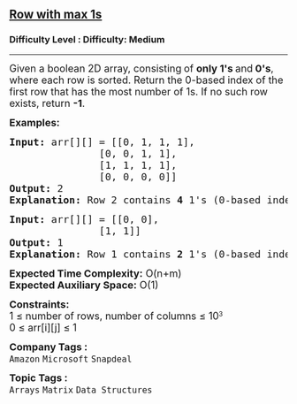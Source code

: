 <h2><a href="https://www.geeksforgeeks.org/problems/row-with-max-1s0023/1">Row with max 1s</a></h2><h3>Difficulty Level : Difficulty: Medium</h3><hr><div class="problems_problem_content__Xm_eO"><p><span style="font-size: 18px;">Given a boolean 2D array, consisting<strong> </strong>of <strong>only 1's </strong>and<strong> 0's</strong>, where each row is sorted.&nbsp;R</span><span style="font-size: 18px;">eturn the 0-based index of the first row that has the most number of 1s. If no such row exists, return <strong>-1</strong>.</span></p>
<p><span style="font-size: 18px;"><strong>Examples:</strong></span></p>
<pre><span style="font-size: 18px;"><strong>Input: </strong>arr[][] = [[0, 1, 1, 1],<br>               [0, 0, 1, 1],<br>               [1, 1, 1, 1],<br>               [0, 0, 0, 0]]
<strong>Output:</strong> 2
<strong>Explanation:</strong> Row 2 contains <strong>4</strong> 1's (0-based indexing).</span></pre>
<pre><span style="font-size: 18px;"><strong>Input: </strong>arr[][] = [[0, 0], <br>               [1, 1]]
<strong>Output:</strong> 1
<strong>Explanation:</strong> Row 1 contains <strong>2</strong> 1's (0-based indexing).</span></pre>
<p><span style="font-size: 18px;"><strong>Expected Time Complexity:</strong> O(n+m)<br><strong>Expected Auxiliary Space:</strong>&nbsp;O(1)</span></p>
<p><span style="font-size: 18px;"><strong>Constraints:</strong><br>1 ≤ number of rows,&nbsp;</span><span style="font-size: 18px;">number of columns</span><span style="font-size: 18px;">&nbsp;≤ 10</span><sup>3<br></sup><span style="font-size: 18px;">0 ≤ arr[i][j] ≤ 1&nbsp;</span></p></div><p><span style=font-size:18px><strong>Company Tags : </strong><br><code>Amazon</code>&nbsp;<code>Microsoft</code>&nbsp;<code>Snapdeal</code>&nbsp;<br><p><span style=font-size:18px><strong>Topic Tags : </strong><br><code>Arrays</code>&nbsp;<code>Matrix</code>&nbsp;<code>Data Structures</code>&nbsp;